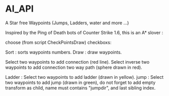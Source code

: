 # AI_API
A Star free Waypoints (Jumps, Ladders, water and more ...)

Inspired by the Ping of Death bots of Counter Strike 1.6, this is an A* slover :

choose (from script CheckPointsDraw) checkboxs:

Sort : sorts waypoints numbers.
Draw : draw waypoints.

Select two waypoints to add connection (red line).
Select inverse two waypoints to add connection two way path (sphere drawn in red).

Ladder : Select two waypoints to add ladder (drawn in yellow).
jump : Select two waypoints to add jump (drawn in green), do not forget to add empty transform as child, name must contains "jumpdir", and last sibling index.


